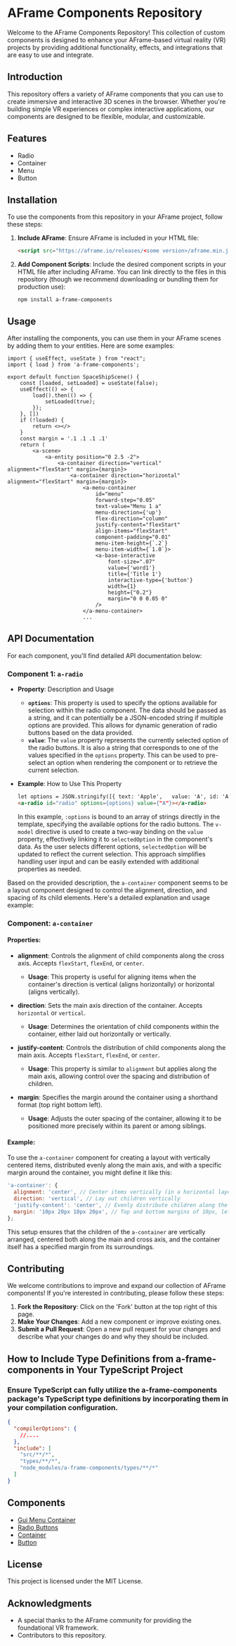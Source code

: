 # AFrame Components Repository

Welcome to the AFrame Components Repository! This collection of custom components is designed to enhance your AFrame-based virtual reality (VR) projects by providing additional functionality, effects, and integrations that are easy to use and integrate.

## Introduction

This repository offers a variety of AFrame components that you can use to create immersive and interactive 3D scenes in the browser. Whether you're building simple VR experiences or complex interactive applications, our components are designed to be flexible, modular, and customizable.

## Features

- Radio
- Container
- Menu
- Button

## Installation

To use the components from this repository in your AFrame project, follow these steps:

1. **Include AFrame**: Ensure AFrame is included in your HTML file:

    ```html
    <script src="https://aframe.io/releases/<some version>/aframe.min.js"></script>
    ```

2. **Add Component Scripts**: Include the desired component scripts in your HTML file after including AFrame. You can link directly to the files in this repository (though we recommend downloading or bundling them for production use):

    ```console
    npm install a-frame-components
    ```

## Usage

After installing the components, you can use them in your AFrame scenes by adding them to your entities. Here are some examples:

```react
import { useEffect, useState } from "react";
import { load } from 'a-frame-components';

export default function SpaceShipScene() {
    const [loaded, setLoaded] = useState(false);
    useEffect(() => {
        load().then(() => {
            setLoaded(true);
        });
    }, [])
    if (!loaded) {
        return <></>
    }
    const margin = '.1 .1 .1 .1'
    return (
        <a-scene>
            <a-entity position="0 2.5 -2">
                <a-container direction="vertical" alignment="flexStart" margin={margin}>
                    <a-container direction="horizontal" alignment="flexStart" margin={margin}>
                        <a-menu-container
                            id="menu"
                            forward-step="0.05"
                            text-value="Menu 1 a"
                            menu-direction={'up'}
                            flex-direction="column"
                            justify-content="flexStart"
                            align-items="flexStart"
                            component-padding="0.01"
                            menu-item-height={`.2`}
                            menu-item-width={`1.0`}>
                            <a-base-interactive
                                font-size=".07"
                                value={'word1'}
                                title={'Title 1'}
                                interactive-type={'button'}
                                width={1}
                                height={"0.2"}
                                margin="0 0 0.05 0"
                            />
                        </a-menu-container>
                        ...
```

## API Documentation

For each component, you'll find detailed API documentation below:

### Component 1: `a-radio`

- **Property**: Description and Usage
  - **`options`**: This property is used to specify the options available for selection within the radio component. The data should be passed as a string, and it can potentially be a JSON-encoded string if multiple options are provided. This allows for dynamic generation of radio buttons based on the data provided.
  - **`value`**: The `value` property represents the currently selected option of the radio buttons. It is also a string that corresponds to one of the values specified in the `options` property. This can be used to pre-select an option when rendering the component or to retrieve the current selection.

- **Example**: How to Use This Property
  ```html
  let options = JSON.stringify([{ text: 'Apple',   value: 'A', id: 'A', width: 1 }, { text: 'C',value: 'C',id: 'C',width: 1}]);
  <a-radio id="radio" options={options} value={"A"}></a-radio>
  ```

  In this example, `:options` is bound to an array of strings directly in the template, specifying the available options for the radio buttons. The `v-model` directive is used to create a two-way binding on the `value` property, effectively linking it to `selectedOption` in the component's data. As the user selects different options, `selectedOption` will be updated to reflect the current selection. This approach simplifies handling user input and can be easily extended with additional properties as needed.

Based on the provided description, the `a-container` component seems to be a layout component designed to control the alignment, direction, and spacing of its child elements. Here's a detailed explanation and usage example:

### Component: `a-container`

#### Properties:
- **alignment**: Controls the alignment of child components along the cross axis. Accepts `flexStart`, `flexEnd`, or `center`.
  - **Usage**: This property is useful for aligning items when the container's direction is vertical (aligns horizontally) or horizontal (aligns vertically).

- **direction**: Sets the main axis direction of the container. Accepts `horizontal` or `vertical`.
  - **Usage**: Determines the orientation of child components within the container, either laid out horizontally or vertically.

- **justify-content**: Controls the distribution of child components along the main axis. Accepts `flexStart`, `flexEnd`, or `center`.
  - **Usage**: This property is similar to `alignment` but applies along the main axis, allowing control over the spacing and distribution of children.

- **margin**: Specifies the margin around the container using a shorthand format (top right bottom left).
  - **Usage**: Adjusts the outer spacing of the container, allowing it to be positioned more precisely within its parent or among siblings.

#### Example:
To use the `a-container` component for creating a layout with vertically centered items, distributed evenly along the main axis, and with a specific margin around the container, you might define it like this:

```javascript
'a-container': {
  alignment: 'center', // Center items vertically (in a horizontal layout)
  direction: 'vertical', // Lay out children vertically
  'justify-content': 'center', // Evenly distribute children along the vertical axis
  margin: '10px 20px 10px 20px', // Top and bottom margins of 10px, left and right margins of 20px
};
```

This setup ensures that the children of the `a-container` are vertically arranged, centered both along the main and cross axis, and the container itself has a specified margin from its surroundings.

## Contributing

We welcome contributions to improve and expand our collection of AFrame components! If you're interested in contributing, please follow these steps:

1. **Fork the Repository**: Click on the 'Fork' button at the top right of this page.
2. **Make Your Changes**: Add a new component or improve existing ones.
3. **Submit a Pull Request**: Open a new pull request for your changes and describe what your changes do and why they should be included.

## How to Include Type Definitions from a-frame-components in Your TypeScript Project
### Ensure TypeScript can fully utilize the a-frame-components package's TypeScript type definitions by incorporating them in your compilation configuration.

```json
{
  "compilerOptions": {
    //.... 
  },
  "include": [
    "src/**/*",
    "types/**/*",
    "node_modules/a-frame-components/types/**/*"
  ]
}

```

## Components 

- [Gui Menu Container](docs/menu-container.md)
- [Radio Buttons](docs/radio-component.md)
- [Container](docs/container.md)
- [Button](docs/gui-button.md)


## License

This project is licensed under the MIT License.

## Acknowledgments

- A special thanks to the AFrame community for providing the foundational VR framework.
- Contributors to this repository.
